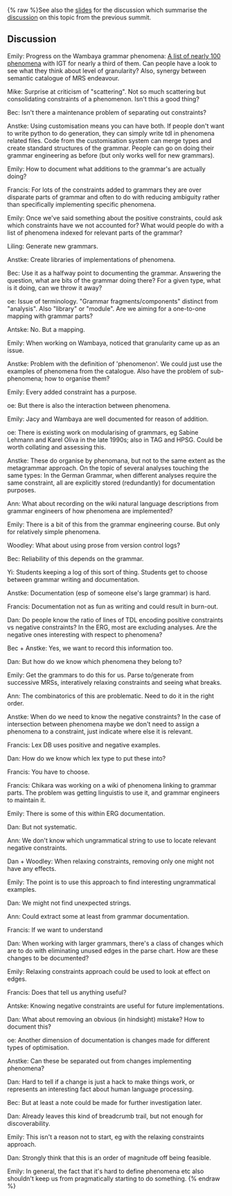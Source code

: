 {% raw %}See also the [slides](http://www.delph-in.net/2012/phenomena.pdf) for
the discussion which summarise the
[discussion](https://delph-in.github.io/docs/summits/SuquamishGrammarIndexing) on this topic from the previous
summit.

## Discussion

Emily: Progress on the Wambaya grammar phenomena: [A list of nearly 100
phenomena](https://delph-in.github.io/docs/summits/WambayaPhenomenaCatalogue) with IGT for nearly a third of
them. Can people have a look to see what they think about level of
granularity? Also, synergy between semantic catalogue of MRS endeavour.

Mike: Surprise at criticism of "scattering". Not so much scattering but
consolidating constraints of a phenomenon. Isn't this a good thing?

Bec: Isn't there a maintenance problem of separating out constraints?

Anstke: Using customisation means you can have both. If people don't
want to write python to do generation, they can simply write tdl in
phenomena related files. Code from the customisation system can merge
types and create standard structures of the grammar. People can go on
doing their grammar engineering as before (but only works well for new
grammars).

Emily: How to document what additions to the grammar's are actually
doing?

Francis: For lots of the constraints added to grammars they are over
disparate parts of grammar and often to do with reducing ambiguity
rather than specifically implementing specific phenomena.

Emily: Once we've said something about the positive constraints, could
ask which constraints have we not accounted for? What would people do
with a list of phenomena indexed for relevant parts of the grammar?

Liling: Generate new grammars.

Anstke: Create libraries of implementations of phenomena.

Bec: Use it as a halfway point to documenting the grammar. Answering the
question, what are bits of the grammar doing there? For a given type,
what is it doing, can we throw it away?

oe: Issue of terminology. "Grammar fragments/components" distinct from
"analysis". Also "library" or "module". Are we aiming for a one-to-one
mapping with grammar parts?

Antske: No. But a mapping.

Emily: When working on Wambaya, noticed that granularity came up as an
issue.

Anstke: Problem with the definition of 'phenomenon'. We could just use
the examples of phenomena from the catalogue. Also have the problem of
sub-phenomena; how to organise them?

Emily: Every added constraint has a purpose.

oe: But there is also the interaction between phenomena.

Emily: Jacy and Wambaya are well documented for reason of addition.

oe: There is existing work on modularising of grammars, eg Sabine
Lehmann and Karel Oliva in the late 1990s; also in TAG and HPSG. Could
be worth collating and assessing this.

Anstke: These do organise by phenomana, but not to the same extent as
the metagrammar approach. On the topic of several analyses touching the
same types: In the German Grammar, when different analyses require the
same constraint, all are explicitly stored (redundantly) for
documentation purposes.

Ann: What about recording on the wiki natural language descriptions from
grammar engineers of how phenomena are implemented?

Emily: There is a bit of this from the grammar engineering course. But
only for relatively simple phenomena.

Woodley: What about using prose from version control logs?

Bec: Reliability of this depends on the grammar.

Yi: Students keeping a log of this sort of thing. Students get to choose
between grammar writing and documentation.

Anstke: Documentation (esp of someone else's large grammar) is hard.

Francis: Documentation not as fun as writing and could result in
burn-out.

Dan: Do people know the ratio of lines of TDL encoding positive
constraints vs negative constraints? In the ERG, most are excluding
analyses. Are the negative ones interesting with respect to phenomena?

Bec + Anstke: Yes, we want to record this information too.

Dan: But how do we know which phenomena they belong to?

Emily: Get the grammars to do this for us. Parse to/generate from
successive MRSs, interatively relaxing constraints and seeing what
breaks.

Ann: The combinatorics of this are problematic. Need to do it in the
right order.

Anstke: When do we need to know the negative constraints? In the case of
intersection between phenomena maybe we don't need to assign a phenomena
to a constraint, just indicate where else it is relevant.

Francis: Lex DB uses positive and negative examples.

Dan: How do we know which lex type to put these into?

Francis: You have to choose.

Francis: Chikara was working on a wiki of phenomena linking to grammar
parts. The problem was getting linguistis to use it, and grammar
engineers to maintain it.

Emily: There is some of this within ERG documentation.

Dan: But not systematic.

Ann: We don't know which ungrammatical string to use to locate relevant
negative constraints.

Dan + Woodley: When relaxing constraints, removing only one might not
have any effects.

Emily: The point is to use this approach to find interesting
ungrammatical examples.

Dan: We might not find unexpected strings.

Ann: Could extract some at least from grammar documentation.

Francis: If we want to understand

Dan: When working with larger grammars, there's a class of changes which
are to do with eliminating unused edges in the parse chart. How are
these changes to be documented?

Emily: Relaxing constraints approach could be used to look at effect on
edges.

Francis: Does that tell us anything useful?

Antske: Knowing negative constraints are useful for future
implementations.

Dan: What about removing an obvious (in hindsight) mistake? How to
document this?

oe: Another dimension of documentation is changes made for different
types of optimisation.

Anstke: Can these be separated out from changes implementing phenomena?

Dan: Hard to tell if a change is just a hack to make things work, or
represents an interesting fact about human language processing.

Bec: But at least a note could be made for further investigation later.

Dan: Already leaves this kind of breadcrumb trail, but not enough for
discoverability.

Emily: This isn't a reason not to start, eg with the relaxing
constraints approach.

Dan: Strongly think that this is an order of magnitude off being
feasible.

Emily: In general, the fact that it's hard to define phenomena etc also
shouldn't keep us from pragmatically starting to do something.
<update date omitted for speed>{% endraw %}